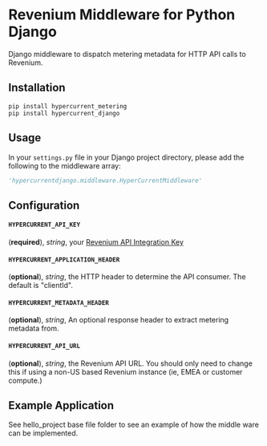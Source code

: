 # Revenium Middleware for Python Django

Django middleware to dispatch metering metadata for HTTP API calls to Revenium.


## Installation

```shell
pip install hypercurrent_metering
pip install hypercurrent_django
```

## Usage

In your `settings.py` file in your Django project directory, 
please add the following to the middleware array:

```python
'hypercurrentdjango.middleware.HyperCurrentMiddleware'
```

## Configuration

#### __`HYPERCURRENT_API_KEY`__
(__required__), _string_, 
your [Revenium API Integration Key](https://docs.hypercurrent.io/user-guide/manage/external-configurations/api-integration-keys)

#### __`HYPERCURRENT_APPLICATION_HEADER`__
(__optional__), _string_, the HTTP header to determine the API consumer.
The default is "clientId".

#### __`HYPERCURRENT_METADATA_HEADER`__
(__optional__), _string_, An optional response header to extract metering metadata from.


#### __`HYPERCURRENT_API_URL`__
(__optional__), _string_, the Revenium API URL. 
You should only need to change this if using a 
non-US based Revenium instance (ie, EMEA or customer compute.)


## Example Application
See hello_project base file folder to see an example of how the middle ware can be implemented.
